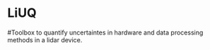 # LiUQ

#Toolbox to quantify uncertaintes in hardware and data processing methods in a lidar device.
